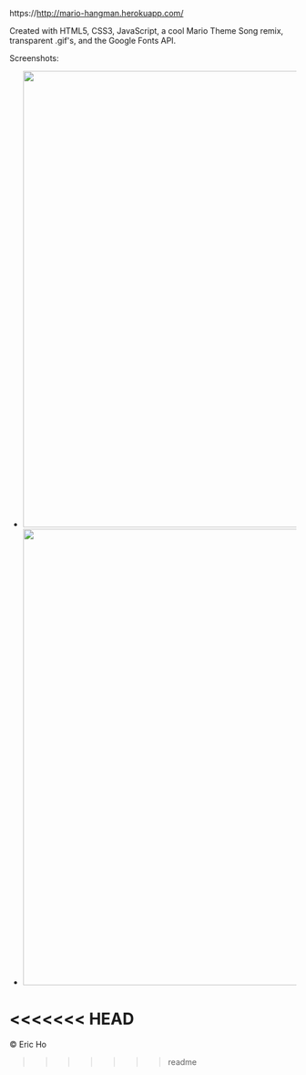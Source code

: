 https://http://mario-hangman.herokuapp.com/

Created with HTML5, CSS3, JavaScript, a cool Mario Theme Song remix, transparent .gif's, and the Google Fonts API.

Screenshots:

- <img src="https://raw.githubusercontent.com/eric-h0/marioHangman/master/screenshots/1.png" width="800px" height="auto"/>

- <img src="https://raw.githubusercontent.com/eric-h0/marioHangman/master/screenshots/2.png" width="800px" height="auto"/>
<<<<<<< HEAD
=======

&copy; Eric Ho
>>>>>>> readme
